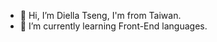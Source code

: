 - 👋 Hi, I’m Diella Tseng, I'm from Taiwan.
- 🌱 I’m currently learning Front-End languages.

<!---
diellatseng/diellatseng is a ✨ special ✨ repository because its `README.md` (this file) appears on your GitHub profile.
You can click the Preview link to take a look at your changes.
--->

